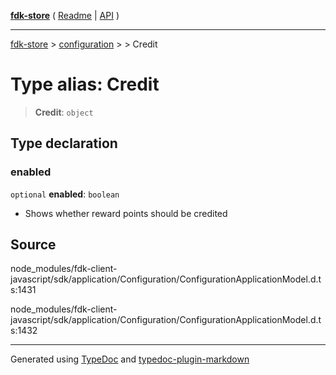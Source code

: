 [**fdk-store**](../../../README.md) ( [Readme](../../../README.md) \| [API](../../../API.md) )

---

[fdk-store](../../../API.md) > [configuration](../../README.md) > [<internal>](../README.md) > Credit

# Type alias: Credit

> **Credit**: `object`

## Type declaration

### enabled

`optional` **enabled**: `boolean`

- Shows whether reward points should be credited

## Source

node_modules/fdk-client-javascript/sdk/application/Configuration/ConfigurationApplicationModel.d.ts:1431

node_modules/fdk-client-javascript/sdk/application/Configuration/ConfigurationApplicationModel.d.ts:1432

---

Generated using [TypeDoc](https://typedoc.org/) and [typedoc-plugin-markdown](https://www.npmjs.com/package/typedoc-plugin-markdown)
